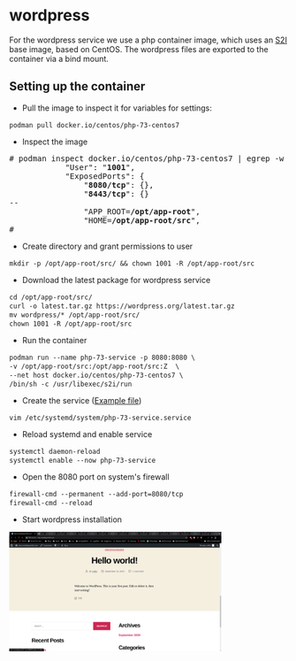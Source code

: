 # wordpress

For the wordpress service we use a php container image, which uses an [S2I](https://github.com/openshift/source-to-image) base image, based on CentOS. The wordpress files are exported to the container via a bind mount.

## Setting up the container

- Pull the image to inspect it for variables for settings:

```
podman pull docker.io/centos/php-73-centos7
```

- Inspect the image

<pre>
# podman inspect docker.io/centos/php-73-centos7 | egrep -w "User|ExposedPorts|APP_ROOT" -A2
            "User": "<b>1001</b>",
            "ExposedPorts": {
                "<b>8080/tcp</b>": {},
                "<b>8443/tcp</b>": {}
--
                "APP_ROOT=<b>/opt/app-root</b>",
                "HOME=<b>/opt/app-root/src</b>",
#
</pre>

- Create directory and grant permissions to user

```
mkdir -p /opt/app-root/src/ && chown 1001 -R /opt/app-root/src
```

- Download the latest package for wordpress service

```
cd /opt/app-root/src/
curl -o latest.tar.gz https://wordpress.org/latest.tar.gz
mv wordpress/* /opt/app-root/src/ 
chown 1001 -R /opt/app-root/src 
```

- Run the container

```
podman run --name php-73-service -p 8080:8080 \ 
-v /opt/app-root/src:/opt/app-root/src:Z  \
--net host docker.io/centos/php-73-centos7 \
/bin/sh -c /usr/libexec/s2i/run
```

- Create the service ([Example file](https://github.com/rootzilopochtli/coatlicue/blob/master/wordpress_files/php-73-service.service))

```
vim /etc/systemd/system/php-73-service.service
```

- Reload systemd and enable service

```
systemctl daemon-reload
systemctl enable --now php-73-service
```

- Open the 8080 port on system's firewall

```
firewall-cmd --permanent --add-port=8080/tcp
firewall-cmd --reload
```

- Start wordpress installation

<img src="https://github.com/rootzilopochtli/coatlicue/blob/master/images/wordpress.png" alt="wordpress installation" width="384" height="216">
